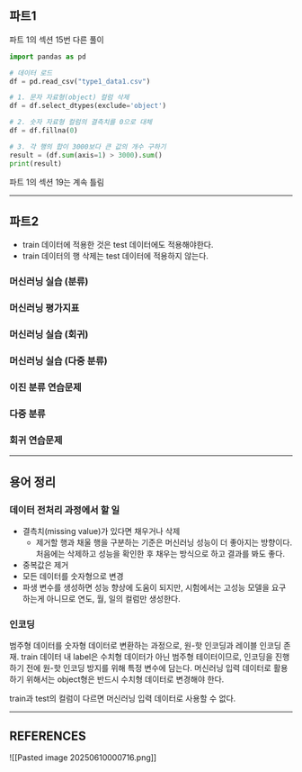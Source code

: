 ## 파트1
파트 1의 섹션 15번 다른 풀이
```python
import pandas as pd

# 데이터 로드
df = pd.read_csv("type1_data1.csv")

# 1. 문자 자료형(object) 컬럼 삭제
df = df.select_dtypes(exclude='object')

# 2. 숫자 자료형 컬럼의 결측치를 0으로 대체
df = df.fillna(0)

# 3. 각 행의 합이 3000보다 큰 값의 개수 구하기
result = (df.sum(axis=1) > 3000).sum()
print(result)
```

파트 1의 섹션 19는 계속 틀림

****

## 파트2

- train 데이터에 적용한 것은 test 데이터에도 적용해야한다.
- train 데이터의 행 삭제는 test 데이터에 적용하지 않는다.


### 머신러닝 실습 (분류)
### 머신러닝 평가지표
### 머신러닝 실습 (회귀)
### 머신러닝 실습 (다중 분류)
### 이진 분류 연습문제 
### 다중 분류
### 회귀 연습문제

****

## 용어 정리

### 데이터 전처리 과정에서 할 일

- 결측치(missing value)가 있다면 채우거나 삭제
	- 제거할 행과 채울 행을 구분하는 기준은 머신러닝 성능이 더 좋아지는 방향이다. 처음에는 삭제하고 성능을 확인한 후 채우는 방식으로 하고 결과를 봐도 좋다.
- 중복값은 제거
- 모든 데이터를 숫자형으로 변경
- 파생 변수를 생성하면 성능 향상에 도움이 되지만, 시험에서는 고성능 모델을 요구하는게 아니므로 연도, 월, 일의 컬럼만 생성한다.


### 인코딩

범주형 데이터를 숫자형 데이터로 변환하는 과정으로, 원-핫 인코딩과 레이블 인코딩 존재.
train 데이터 내 label은 수치형 데이터가 아닌 범주형 테이터이므로, 인코딩을 진행하기 전에 원-핫 인코딩 방지를 위해 특정 변수에 담는다. 머신러닝 입력 데이터로 활용하기 위해서는 object형은 반드시 수치형 데이터로 변경해야 한다.

train과 test의 컬럼이 다르면 머신러닝 입력 데이터로 사용할 수 없다.


****

## REFERENCES

![[Pasted image 20250610000716.png]]